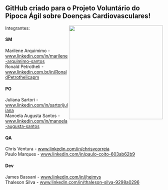 ## GitHub criado para o Projeto Voluntário do Pipoca Ágil sobre Doenças Cardiovasculares!


<img align="right" src="https://github.com/Lusitanos2024/.github/assets/162798721/d863dde3-660d-4661-97be-20a6f005bef2" width="300" height="300" />  

Integrantes: 

#### SM

Marilene Arquimimo - www.linkedin.com/in/marilene-arquimimo-santos  
Ronald Petrotheli - www.linkedin.com.br/in/RonaldPetrothelicapm

#### PO

Juliana Sartori - www.linkedin.com/in/sartorijuliana  
Manoela Augusta Santos - www.linkedin.com/in/manoela-augusta-santos

#### QA

Chris Ventura - www.linkedin.com/in/chrisvcorreia  
Paulo Marques - www.linkedin.com/in/paulo-coito-603ab62b9

#### Dev

James Bassani - www.linkedin.com/in/jheimys  
Thaleson Silva - www.linkedin.com/in/thaleson-silva-9298a0296

